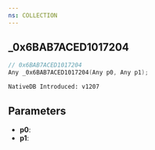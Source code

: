 ```yaml
---
ns: COLLECTION
---
```

## _0x6BAB7ACED1017204

```c
// 0x6BAB7ACED1017204
Any _0x6BAB7ACED1017204(Any p0, Any p1);
```

```
NativeDB Introduced: v1207
```

## Parameters
* **p0**:
* **p1**:
